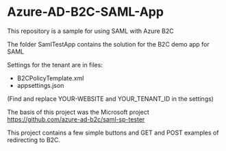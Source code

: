 # Azure-AD-B2C-SAML-App

This repository is a sample for using SAML with Azure B2C

The folder SamlTestApp contains the solution for the B2C demo app for SAML  

Settings for the tenant are in files:  
- B2CPolicyTemplate.xml
- appsettings.json

(Find and replace YOUR-WEBSITE and YOUR_TENANT_ID in the settings)

The basis of this project was the Microsoft project https://github.com/azure-ad-b2c/saml-sp-tester

This project contains a few simple buttons and GET and POST examples of redirecting to B2C.
